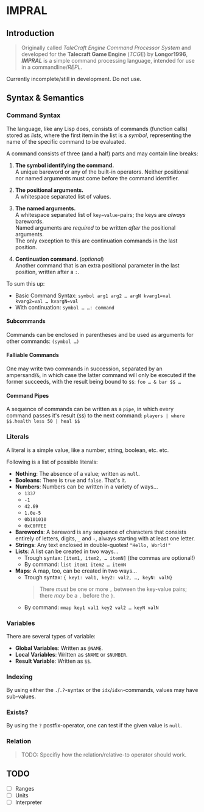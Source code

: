 # IMPRAL

## Introduction

> Originally called *TaleCraft Engine Command Processor System* and developed for the **Talecraft Game Engine** (*TCGE*) by **Longor1996**, ***IMPRAL*** is a simple command processing language, intended for use in a commandline/*REPL*.

Currently incomplete/still in development. Do not use.

## Syntax & Semantics

### Command Syntax

The language, like any Lisp does, consists of commands (function calls) stored as *lists*,
where the first item in the list is a *symbol*, representing the name of the specific command to be evaluated.

A command consists of three (and a half) parts and may contain line breaks:

1. **The symbol identifying the command.**  
	A unique bareword or any of the built-in operators.
	Neither positional nor named arguments must come before the command identifier.

2. **The positional arguments.**  
	A whitespace separated list of values.

3. **The named arguments.**  
	A whitespace separated list of `key=value`-pairs; the keys are *always* barewords.  
	Named arguments are *required* to be written *after* the positional arguments.  
	The only exception to this are continuation commands in the last position.

4. **Continuation command.** (*optional*)  
	Another command that is an extra positional parameter in the last position, written after a `:`.

To sum this up:

- Basic Command Syntax: `symbol arg1 arg2 … argN kvarg1=val kvarg2=val … kvargN=val`
- With continuation: `symbol … …: command`

#### Subcommands

Commands can be enclosed in parentheses and be used as arguments for other commands:  `(symbol …)`

#### Falliable Commands

One may write two commands in succession, separated by an ampersand/`&`, in which case the latter command will only be executed if the former succeeds, with the result being bound to `$$`: `foo … & bar $$ …`

#### Command Pipes

A sequence of commands can be written as a `pipe`, in which every command passes it's result (`$$`) to the next command: `players | where $$.health less 50 | heal $$`

### Literals

A literal is a simple value, like a number, string, boolean, etc. etc.

Following is a list of possible literals:

- **Nothing**: The absence of a value; written as `null`.
- **Booleans**: There is `true` and `false`. That's it.
- **Numbers**: Numbers can be written in a variety of ways...
  - `1337`
  - `-1`
  - `42.69`
  - `1.0e-5`
  - `0b101010`
  - `0xC0FFEE`
- **Barewords**: A bareword is any sequence of characters that consists entirely of letters,
                 digits, `_` and `-`, always starting with at least one letter.
- **Strings**: Any text enclosed in double-quotes! `"Hello, World!"`
- **Lists**: A list can be created in two ways...
  - Trough syntax: `[item1, item2, … itemN]` (the commas are optional!)
  - By command: `list item1 item2 … itemN`
- **Maps**: A map, too, can be created in two ways...
  - Trough syntax: `{ key1: val1, key2: val2, …, keyN: valN}`
    > There *must* be one or more `,` between the key-value pairs;
    > there *may* be a `,` before the `}`.
  - By command: `mmap key1 val1 key2 val2 … keyN valN`

### Variables

There are several types of variable:

- **Global Variables**: Written as `@NAME`.
- **Local Variables**: Written as `$NAME` or `$NUMBER`.
- **Result Variable**: Written as `$$`.

### Indexing

By using either the `.`/`.?`-syntax or the `idx`/`idxn`-commands, values may have sub-values.

### Exists?

By using the `?` postfix-operator, one can test if the given value is `null`.

### Relation

> TODO: Specifiy how the relation/relative-to operator should work.

## TODO

- [ ] Ranges
- [ ] Units
- [ ] Interpreter
